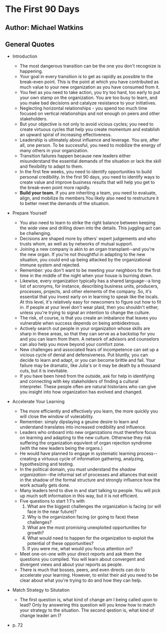 # The First 90 Days
## Author: Michael Watkins

## General Quotes

* Introduction
    - The most dangerous transition can be the one you don't recognize is happening.
    - Your goal in every transition is to get as rapidly as possible to the break-even point. This is the point at which you have contributed as much value to your new organization as you have consumed from it.
    - You feel as you need to take action, you try too hard, too early to put your own stamp on the organization. You are too busy to learn, and you make bad decisions and catalyze resistance to your initiatives.
    - Neglecting horizontal relationships - you spend too much time focused on vertical relationships and not enough on peers and other stakeholders.
    - But your objective is not only to avoid vicious cycles; you need to create virtuous cycles that help you create momentum and establish an upward spiral of increasing effectiveness.
    - Leadership is ultimately about influence and leverage. You are, after all, one person. To be successful, you need to mobilize the energy of many others in your organization.
    - Transition failures happen because new leaders either misunderstand the essential demands of the situation or lack the skill and flexibility to adapt to them.
    - In the first few weeks, you need to identify opportunities to build personal credibility. In the first 90 days, you need to identify ways to create value and improve business results that will help you get to the break-even point more rapidly.
    - **Build your team.** If you are inheriting a team, you need to evaluate, align, and mobilize its members.You likely also need to restructure it to better meet the demands of the situation.

* Prepare Yourself
    - You also need to learn to strike the right balance between keeping the wide view and drilling down into the details. This juggling act can be challenging.
    - Decisions are shaped more by others' expert judgements and who trusts whom, as well as by networks of mutual support.
    - Joining a new company is akin to an organ transplant--and you're the new organ. If you're not thoughtful in adapting to the new situation, you could end up being attacked by the organizational immune system and rejected.
    - Remember: you don't want to be meeting your neighbors for the first time in the middle of the night when your house is burning down.
    - Likewise, every organization typically has a shared language--a long list of acronyms, for instance, describing business units, producers, processes, projects, and other elements of the company. So, it's essential that you invest early on in learning to speak like the locals. At this level, it's relatively easy for newcomers to figure out how to fit in. If people at your level don't wear plaid, then you shouldn't either, unless you're trying to signal an intention to change the culture.
    - The risk, of course, is that you create an imbalance that leaves you vulnerable when success depends on being ambidextrous.
    - Actively search out people in your organization whose skills are sharp in these areas, so that they can serve as a backstop for you and you can learn from them. A network of advisors and counselors can also help you move beyond your comfort zone.
    - New challenges and associated fears of incompetence can set up a vicious cycle of denial and defensiveness. Put bluntly, you can decide to learn and adapt, or you can become brittle and fail. Your failure may be dramatic, like Julia's or it may be death by a thousand cuts, but it is inevitable.
    - If you have been hired from the outside, ask for help in identifying and connecting with key stakeholders of finding a cultural interpreter. These people often are natural historians who can give you insight into how organization has evolved and changed.

* Accelerate Your Learning
    - The more efficiently and effectively you learn, the more quickly you will close the window of vulerability.
    - Remember: simply dipslaying a geuine desire to learn and understand translates into increased credibility and influence.
    - Leaders who onboard into new organizations must therefore focus on learning and adapting to the new culture. Otherwise they risk suffering the organization equivlent of organ rejection syndrome (with the new leaders being the organs.)
    - He would have planned to engage in systematic learning process--creating a virtuous cycle of information gathering, analyzing, hypothesizing and testing.
    - In the political domain, you must understand the *shadow organization*--the informal set of processes and alliances that exist in the shadow of the formal structure and strongly influence how the work actually gets done.
    - Many leaders tend to dive in and start talking to people. You will pick up much soft information in this way, but it is not efficient.
    - Five questions to start 1:1's with
        1. What are the biggest challenges the organization is facing (or will face in the near future)?
        1. Why is the organization facing (or going to face) these challenges?
        1. What are the most promising unexploited opportunities for growth?
        1. What would need to happen for the organization to exploit the potential of these opportunities?
        1. If you were me, what would you focus attention on?
    - Meet one-on-one with your direct reports and ask them the questions you compiled. You will learn about convergent and divergent views and about your reports as people.
    - There is much that bosses, peers, and even directs can do to accelerate your learning. However, to enlist their aid you need to be clear about what you're trying to do and how they can help.

* Match Strategy to Situtation
    - The first question is, what kind of change am I being called upon to lead? Only by answering this question will you know how to match your strategy to the situation. The second qestion is, what kind of change leader am I?
- p. 72
